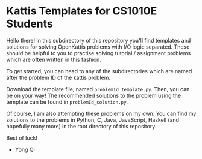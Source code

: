 # Kattis Templates for CS1010E Students
Hello there! In this subdirectory of this repository you'll find templates 
and solutions for solving OpenKattis problems with I/O logic separated. 
These should be helpful to you to practise solving tutorial / assignment
problems which are often written in this fashion.

To get started, you can head to any of the subdirectories which are named
after the problem ID of the kattis problem.

Download the template file, named `problemId_template.py`. Then, you can
be on your way! The recommended solutions to the problem using the template
can be found in `problemId_solution.py`. 

Of course, I am also attempting these problems on my own. You can find my
solutions to the problems in Python, C, Java, JavaScript, Haskell
(and hopefully many more) in the root directory of this repository.

Best of luck!
- Yong Qi
